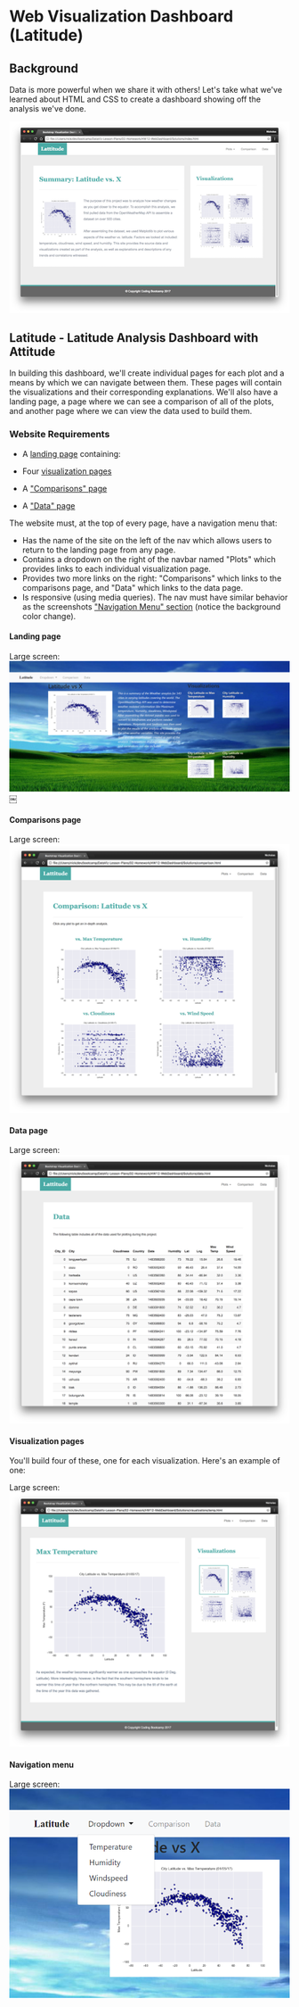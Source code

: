 # Web Visualization Dashboard (Latitude)

## Background

Data is more powerful when we share it with others! Let's take what we've learned about HTML and CSS to create a dashboard showing off the analysis we've done.

![Images/landingResize.png](Images/landingResize.png)



## Latitude - Latitude Analysis Dashboard with Attitude


In building this dashboard, we'll create individual pages for each plot and a means by which we can navigate between them. These pages will contain the visualizations and their corresponding explanations. We'll also have a landing page, a page where we can see a comparison of all of the plots, and another page where we can view the data used to build them.

### Website Requirements

* A [landing page](#landing-page) containing:
  
* Four [visualization pages](#visualization-pages)
* A ["Comparisons" page](#comparisons-page) 
* A ["Data" page](#data-page)


The website must, at the top of every page, have a navigation menu that:

* Has the name of the site on the left of the nav which allows users to return to the landing page from any page.
* Contains a dropdown on the right of the navbar named "Plots" which provides links to each individual visualization page.
* Provides two more links on the right: "Comparisons" which links to the comparisons page, and "Data" which links to the data page.
* Is responsive (using media queries). The nav must have similar behavior as the screenshots ["Navigation Menu" section](#navigation-menu) (notice the background color change).

#### Landing page

Large screen:
![Landing page large screen](Images/Landing-pg-large.png)
￼

#### Comparisons page

Large screen:
![comparison page large screen](Images/comparison-lg.png)


#### Data page

Large screen:
![data page large screen](Images/data-lg.png)


#### Visualization pages

You'll build four of these, one for each visualization. Here's an example of one:

Large screen:
![visualize page large screen](Images/visualize-lg.png)


#### Navigation menu

Large screen:
![nav menu large screen](Images/dropdown-navigation.png)



